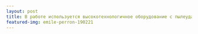 ```yaml
---
layout: post
title: В работе используется высокотехнологичное оборудование с пылеудалением
featured-img: emile-perron-190221
---
```


